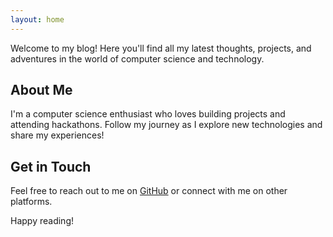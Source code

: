 ```yaml
---
layout: home
---
```


Welcome to my blog! Here you'll find all my latest thoughts, projects, and adventures in the world of computer science and technology.

## About Me

I'm a computer science enthusiast who loves building projects and attending hackathons. Follow my journey as I explore new technologies and share my experiences!

## Get in Touch

Feel free to reach out to me on [GitHub](https://github.com/deepanshu1422) or connect with me on other platforms.

Happy reading!
